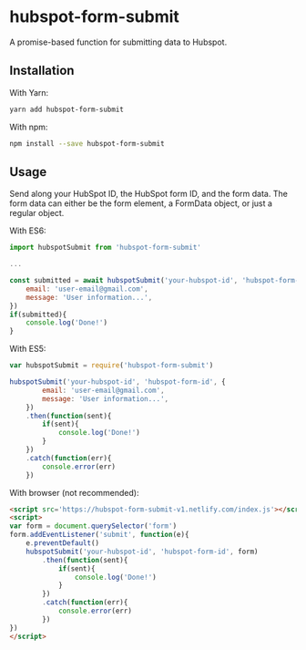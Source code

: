 # hubspot-form-submit

A promise-based function for submitting data to Hubspot.

## Installation

With Yarn:

```bash
yarn add hubspot-form-submit
```

With npm:

```bash
npm install --save hubspot-form-submit
```

## Usage

Send along your HubSpot ID, the HubSpot form ID, and the form data. The form data can either be the form element, a FormData object, or just a regular object.

With ES6:

```javascript
import hubspotSubmit from 'hubspot-form-submit'

...

const submitted = await hubspotSubmit('your-hubspot-id', 'hubspot-form-id', {
	email: 'user-email@gmail.com',
	message: 'User information...',
})
if(submitted){
	console.log('Done!')
}
```

With ES5:

```javascript
var hubspotSubmit = require('hubspot-form-submit')

hubspotSubmit('your-hubspot-id', 'hubspot-form-id', {
		email: 'user-email@gmail.com',
		message: 'User information...',
	})
	.then(function(sent){
		if(sent){
			console.log('Done!')
		}
	})
	.catch(function(err){
		console.error(err)
	})
```

With browser (not recommended):

```html
<script src='https://hubspot-form-submit-v1.netlify.com/index.js'></script>
<script>
var form = document.querySelector('form')
form.addEventListener('submit', function(e){
	e.preventDefault()
	hubspotSubmit('your-hubspot-id', 'hubspot-form-id', form)
		.then(function(sent){
			if(sent){
				console.log('Done!')
			}
		})
		.catch(function(err){
			console.error(err)
		})
})
</script>
```